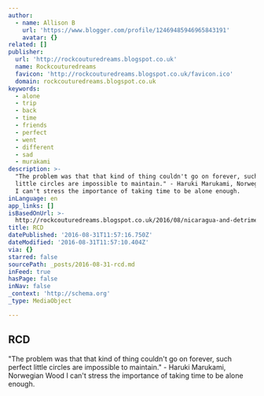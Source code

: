 ```yaml
---
author:
  - name: Allison B
    url: 'https://www.blogger.com/profile/12469485946965843191'
    avatar: {}
related: []
publisher:
  url: 'http://rockcouturedreams.blogspot.co.uk'
  name: Rockcouturedreams
  favicon: 'http://rockcouturedreams.blogspot.co.uk/favicon.ico'
  domain: rockcouturedreams.blogspot.co.uk
keywords:
  - alone
  - trip
  - back
  - time
  - friends
  - perfect
  - went
  - different
  - sad
  - murakami
description: >-
  "The problem was that that kind of thing couldn't go on forever, such perfect
  little circles are impossible to maintain." - Haruki Marukami, Norwegian Wood
  I can't stress the importance of taking time to be alone enough.
inLanguage: en
app_links: []
isBasedOnUrl: >-
  http://rockcouturedreams.blogspot.co.uk/2016/08/nicaragua-and-detrimental-nature-of.html
title: RCD
datePublished: '2016-08-31T11:57:16.750Z'
dateModified: '2016-08-31T11:57:10.404Z'
via: {}
starred: false
sourcePath: _posts/2016-08-31-rcd.md
inFeed: true
hasPage: false
inNav: false
_context: 'http://schema.org'
_type: MediaObject

---
```

<article style=""><h1>RCD</h1><p>"The problem was that that kind of thing couldn't go on forever, such perfect little circles are impossible to maintain." - Haruki Marukami, Norwegian Wood I can't stress the importance of taking time to be alone enough.</p></article>